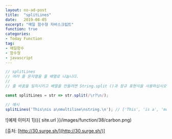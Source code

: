 ```yaml
---
layout: no-ad-post
title:  "splitLines"
date:   2019-08-05
excerpt: "매일 함수형 자바스크립트"
function: true
categories:
- Today Function
tag:
- 매일함수
- 함수형
- javascript
---
```


```javascript
// splitLines
// 여러 줄 문자열을 줄 배열로 나눕니다.
// 
// 줄 바꿈을 일치시키고 배열을 만들려면 String.split ()과 정규 표현식을 사용하십시오.

const splitLines = str => str.split(/\r?\n/);

// 예시
splitLines('This\nis a\nmultiline\nstring.\n'); // ['This', 'is a', 'multiline', 'string.' , '']
```

![예제 이미지 1]({{ site.url }}/images/function/38/carbon.png)

[출처: [http://30.surge.sh/](http://30.surge.sh/)]
